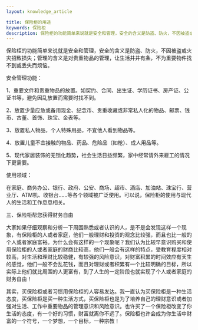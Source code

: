 ```yaml
---
layout: knowledge_article

title: 保险柜的用途
keywords: 保险柜
description: 保险柜的功能简单来说就是安全和管理，安全的含义是防盗、防火，不因被盗或火灾招致损失；管理的含义是对贵重物品的管理，让生活井井有条，不为重要物件找不到或丢失而烦恼。
---
```

保险柜的功能简单来说就是安全和管理，安全的含义是防盗、防火，不因被盗或火灾招致损失；管理的含义是对贵重物品的管理，让生活井井有条，不为重要物件找不到或丢失而烦恼。

安全管理功能：

1、重要文件和贵重物品的放置。如契约、合同、出生证、学历证书、房产证、公证书等，避免因乱放置而需要时找不到。

2、放置少量应急或备用现金、纪念币、贵重收藏或非常私人化的物品、邮票、钱币、古董、首饰、珠宝、金表等。

3、放置私人物品，个人特殊用品，不宜他人看到物品等。

4、放置儿童不宜接触的物品、药品、危险品（如枪）、成人用品等。

5、现代家居装饰的无锁化趋势，社会生活日益频繁，家中经常请外来雇工的情况下更需要。

使用领域：

在家庭、商务办公、银行、政府、公安、商场、超市、酒店、加油站、珠宝行、营业厅、ATM机、收银台……等各个领域被广泛使用。可以说，保险柜的使用与现代人的生活和工作息息相关。

三、保险柜帮您获得财务自由

大家如果仔细观察和分析一下周围熟悉或者认识的人，是不是会发现这样一个现象，有保险柜的人或者家庭，他们一般理财和投资的观念比较强，而且也比一般的个人或者家庭富裕。为什么会有这样的一个现象呢？我们认为比较早意识购买和使用保险柜的人或者家庭的财商比较高，他们一般会有这样的特点，受教育程度相对较高，对生活和理财比较稳健，有较强的风险意识，对财富积累的时间效应有天生的感觉，他们一般不会乱花钱，而且对理财或者积累有一个比较明确的目标，所以实际上他们就比周围的人更富有，到了人生的一定阶段也就实现了个人或者家庭的财务自由！

其实，买保险柜或者习惯用保险柜的人容易发达。我一直认为买保险柜是一种生活态度，买保险柜是买一种生活方式，买保险柜也是为了培养自己的理财意识或者加强对生活、工作中重要物品的管理意识和风险意识。也许买了一个保险柜改变了你生活的态度，有一个好的习惯，财富就离你不远了。保险柜也许会成为你生活中财富的一个符号，一个梦想，一个目标，一种宗教！
